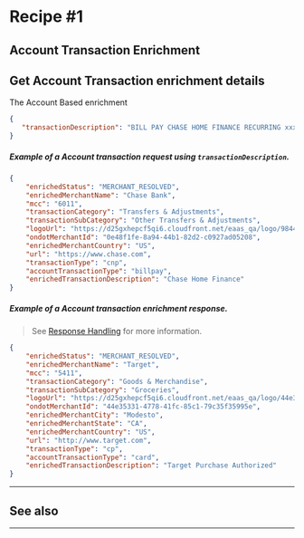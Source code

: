 # Recipe #1

## Account Transaction Enrichment 


## Get Account Transaction enrichment details
The Account Based enrichment

```json
{
   "transactionDescription": "BILL PAY CHASE HOME FINANCE RECURRING xxxxxx0312 ON 01-13"
}
```


<!--
type: tab
titles: Request, Response
-->

##### Example of a Account transaction request using `transactionDescription`.

```json
{
    "enrichedStatus": "MERCHANT_RESOLVED",
    "enrichedMerchantName": "Chase Bank",
    "mcc": "6011",
    "transactionCategory": "Transfers & Adjustments",
    "transactionSubCategory": "Other Transfers & Adjustments",
    "logoUrl": "https://d25gxhepcf5qi6.cloudfront.net/eaas_qa/logo/9844ed5c-0609-42eb-9f6d-bac804f51ea9.png",
    "ondotMerchantId": "0e48f1fe-8a94-44b1-82d2-c0927ad05208",
    "enrichedMerchantCountry": "US",
    "url": "https://www.chase.com",
    "transactionType": "cnp",
    "accountTransactionType": "billpay",
    "enrichedTransactionDescription": "Chase Home Finance"
}
```

<!--
type: tab
-->

##### Example of a Account transaction enrichment response.

<!-- theme: info -->
> See [Response Handling](?path=docs/Resources/Guides/Response-Codes/Response-Handling.md) for more information.

```json
{
    "enrichedStatus": "MERCHANT_RESOLVED",
    "enrichedMerchantName": "Target",
    "mcc": "5411",
    "transactionCategory": "Goods & Merchandise",
    "transactionSubCategory": "Groceries",
    "logoUrl": "https://d25gxhepcf5qi6.cloudfront.net/eaas_qa/logo/44e35331-4778-41fc-85c1-79c35f35995e.png",
    "ondotMerchantId": "44e35331-4778-41fc-85c1-79c35f35995e",
    "enrichedMerchantCity": "Modesto",
    "enrichedMerchantState": "CA",
    "enrichedMerchantCountry": "US",
    "url": "http://www.target.com",
    "transactionType": "cp",
    "accountTransactionType": "card",
    "enrichedTransactionDescription": "Target Purchase Authorized"
}
```

<!-- type: tab-end -->


---
## See also


---
